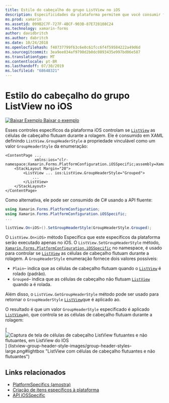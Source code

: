 ```yaml
---
title: Estilo do cabeçalho do grupo ListView no iOS
description: Especificidades da plataforma permitem que você consumir funcionalidade só está disponível em uma plataforma específica, sem implementar renderizadores personalizados ou efeitos. Este artigo explica como consumir a plataforma do iOS específica que controla se as células do cabeçalho ListView flutuam durante a rolagem.
ms.prod: xamarin
ms.assetid: 099B2C7F-727F-4BCF-903B-87E728108C24
ms.technology: xamarin-forms
author: davidbritch
ms.author: dabritch
ms.date: 10/24/2018
ms.openlocfilehash: f40737799f63c6e0c61fcc6f4f59584222a49d6d
ms.sourcegitcommit: 3ea9ee034af9790d2b0dc0893435e997bd06e587
ms.translationtype: MT
ms.contentlocale: pt-BR
ms.lasthandoff: 07/30/2019
ms.locfileid: "68648321"
---
```

# <a name="listview-group-header-style-on-ios"></a>Estilo do cabeçalho do grupo ListView no iOS

[![Baixar Exemplo](~/media/shared/download.png) Baixar o exemplo](https://docs.microsoft.com/samples/xamarin/xamarin-forms-samples/userinterface-platformspecifics)

Esses controles específicos da plataforma iOS controlam se [`ListView`](xref:Xamarin.Forms.ListView) as células de cabeçalho flutuam durante a rolagem. Ele é consumido em XAML definindo `ListView.GroupHeaderStyle` a propriedade vinculável como um valor `GroupHeaderStyle` da enumeração:

```xaml
<ContentPage ...
             xmlns:ios="clr-namespace:Xamarin.Forms.PlatformConfiguration.iOSSpecific;assembly=Xamarin.Forms.Core">
    <StackLayout Margin="20">
        <ListView ... ios:ListView.GroupHeaderStyle="Grouped">
            ...
        </ListView>
    </StackLayout>
</ContentPage>
```

Como alternativa, ele pode ser consumido de C# usando a API fluente:

```csharp
using Xamarin.Forms.PlatformConfiguration;
using Xamarin.Forms.PlatformConfiguration.iOSSpecific;
...

listView.On<iOS>().SetGroupHeaderStyle(GroupHeaderStyle.Grouped);
```

O `ListView.On<iOS>` método Especifica que este específicos da plataforma serão executado apenas no iOS. O `ListView.SetGroupHeaderStyle` método, [`Xamarin.Forms.PlatformConfiguration.iOSSpecific`](xref:Xamarin.Forms.PlatformConfiguration.iOSSpecific) no namespace, é usado para controlar se [`ListView`](xref:Xamarin.Forms.ListView) as células de cabeçalho flutuam durante a rolagem. A `GroupHeaderStyle` enumeração fornece dois valores possíveis:

- `Plain`– indica que as células de cabeçalho flutuam quando o [`ListView`](xref:Xamarin.Forms.ListView) é rolado (padrão).
- `Grouped`– indica que as células de cabeçalho não flutuam [`ListView`](xref:Xamarin.Forms.ListView) quando a é rolada.

Além disso, o `ListView.GetGroupHeaderStyle` método pode ser usado para retornar o `GroupHeaderStyle` [`ListView`](xref:Xamarin.Forms.ListView)que é aplicado ao.

O resultado é que um valor `GroupHeaderStyle` especificado é aplicado [`ListView`](xref:Xamarin.Forms.ListView)ao, que controla se as células de cabeçalho flutuam durante a rolagem:

[ ![Captura de tela de células de cabeçalho ListView flutuantes e não flutuantes, em ListView do IOS](listview-group-header-style-images/group-header-styles.png "com células de cabeçalho flutuantes e não flutuantes") ] (listview-group-header-style-images/group-header-styles-large.png#lightbox "ListView com células de cabeçalho flutuantes e não flutuantes")

## <a name="related-links"></a>Links relacionados

- [PlatformSpecifics (amostra)](https://docs.microsoft.com/samples/xamarin/xamarin-forms-samples/userinterface-platformspecifics)
- [Criação de itens específicos à plataforma](~/xamarin-forms/platform/platform-specifics/index.md#creating-platform-specifics)
- [API iOSSpecific](xref:Xamarin.Forms.PlatformConfiguration.iOSSpecific)
